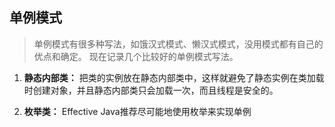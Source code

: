 ## 单例模式
> 单例模式有很多种写法，如饿汉式模式、懒汉式模式，没用模式都有自己的优点和确定。
现在记录几个比较好的单例模式写法。

1. **静态内部类：** 把类的实例放在静态内部类中，这样就避免了静态实例在类加载时创建对象，并且静态内部类只会加载一次，而且线程是安全的。

2. **枚举类：** Effective Java推荐尽可能地使用枚举来实现单例